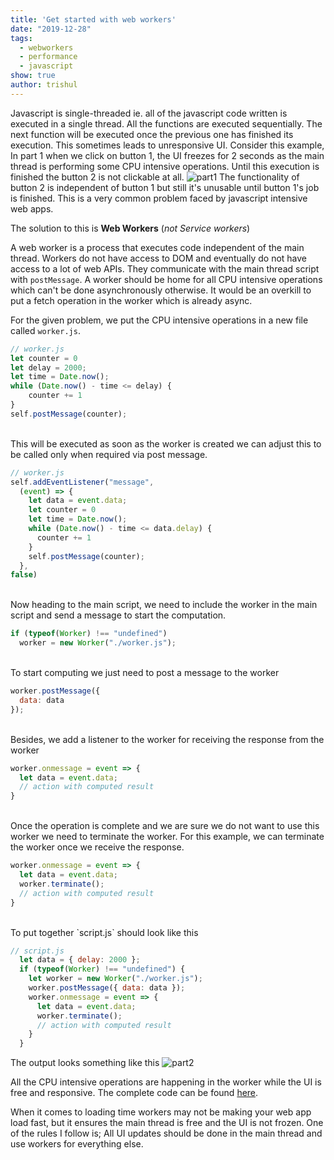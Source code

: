 ```yaml
---
title: 'Get started with web workers'
date: "2019-12-28"
tags:
  - webworkers
  - performance
  - javascript
show: true
author: trishul
---
```


Javascript is single-threaded ie. all of the javascript code written is executed in a single thread. All the functions are executed sequentially. The next function will be executed once the previous one has finished its execution. This sometimes leads to unresponsive UI.
Consider this example, 
In part 1 when we click on button 1, the UI freezes for 2 seconds as the main thread is performing some CPU intensive operations. Until this execution is finished the button 2 is not clickable at all.
![part1](./part1.gif) The functionality of button 2 is independent of button 1 but still it's unusable until button 1's job is finished. This is a very common problem faced by javascript intensive web apps.

The solution to this is **Web Workers** (*not Service workers*)

A web worker is a process that executes code independent of the main thread. Workers do not have access to DOM and eventually do not have access to a lot of web APIs. They communicate with the main thread script with `postMessage`.
A worker should be home for all CPU intensive operations which can't be done asynchronously otherwise. It would be an overkill to put a fetch operation in the worker which is already async.

For the given problem, we put the CPU intensive operations in a new file called `worker.js`.

```javascript
// worker.js
let counter = 0
let delay = 2000;
let time = Date.now();
while (Date.now() - time <= delay) {
    counter += 1
}
self.postMessage(counter);
```
<br>
This will be executed as soon as the worker is created we can adjust this to be called only when required via post message.

```javascript
// worker.js
self.addEventListener("message",
  (event) => {
    let data = event.data;
    let counter = 0
    let time = Date.now();
    while (Date.now() - time <= data.delay) {
      counter += 1
    }
    self.postMessage(counter);
  },
false)
```
<br>
Now heading to the main script, we need to include the worker in the main script and send a message to start the computation.

```javascript
if (typeof(Worker) !== "undefined")
  worker = new Worker("./worker.js");
```
<br>
To start computing we just need to post a message to the worker

```javascript
worker.postMessage({ 
  data: data
});
```
<br>
Besides, we add a listener to the worker for receiving the response from the worker

```javascript
worker.onmessage = event => {
  let data = event.data;
  // action with computed result
}
```
<br>
Once the operation is complete and we are sure we do not want to use this worker we need to terminate the worker. For this example, we can terminate the worker once we receive the response.

```javascript
worker.onmessage = event => {
  let data = event.data;
  worker.terminate();
  // action with computed result
}
```
<br>
To put together `script.js` should look like this

```javascript
// script.js
  let data = { delay: 2000 };
  if (typeof(Worker) !== "undefined") {
    let worker = new Worker("./worker.js");
    worker.postMessage({ data: data });
    worker.onmessage = event => {
      let data = event.data;
      worker.terminate();
      // action with computed result
    }
  }
```

The output looks something like this
![part2](./part2.gif)

All the CPU intensive operations are happening in the worker while the UI is free and responsive. The complete code can be found [here](https://github.com/tsl143/itsopensource/tree/master/static/demos/webworkers).

When it comes to loading time workers may not be making your web app load fast, but it ensures the main thread is free and the UI is not frozen. One of the rules I follow is; All UI updates should be done in the main thread and use workers for everything else.
